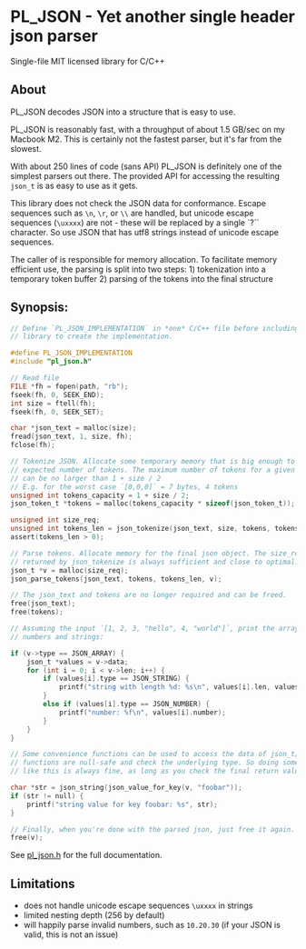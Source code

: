 # PL_JSON - Yet another single header json parser

Single-file MIT licensed library for C/C++


## About

PL_JSON decodes JSON into a structure that is easy to use. 

PL_JSON is reasonably fast, with a throughput of about 1.5 GB/sec on my 
Macbook M2. This is certainly not the fastest parser, but it's far from the
slowest.

With about 250 lines of code (sans API) PL_JSON is definitely one of the 
simplest parsers out there. The provided API for accessing the resulting
`json_t` is as easy to use as it gets.

This library does not check the JSON data for conformance. Escape sequences 
such as `\n`, `\r`, or `\\` are handled, but unicode escape sequences (`\uxxxx`)
are not - these will be replaced by a single `?`` character. So use JSON that
has utf8 strings instead of unicode escape sequences.

The caller of is responsible for memory allocation. To facilitate memory 
efficient use, the parsing is split into two steps: 
	1) tokenization into a temporary token buffer
	2) parsing of the tokens into the final structure


## Synopsis:

```c
// Define `PL_JSON_IMPLEMENTATION` in *one* C/C++ file before including this
// library to create the implementation.

#define PL_JSON_IMPLEMENTATION
#include "pl_json.h"

// Read file
FILE *fh = fopen(path, "rb");
fseek(fh, 0, SEEK_END);
int size = ftell(fh);
fseek(fh, 0, SEEK_SET);

char *json_text = malloc(size);
fread(json_text, 1, size, fh);
fclose(fh);

// Tokenize JSON. Allocate some temporary memory that is big enough to hold the 
// expected number of tokens. The maximum number of tokens for a given byte size
// can be no larger than 1 + size / 2 
// E.g. for the worst case `[0,0,0]` = 7 bytes, 4 tokens
unsigned int tokens_capacity = 1 + size / 2;
json_token_t *tokens = malloc(tokens_capacity * sizeof(json_token_t));

unsigned int size_req;
unsigned int tokens_len = json_tokenize(json_text, size, tokens, tokens_capacity, &size_req);
assert(tokens_len > 0);

// Parse tokens. Allocate memory for the final json object. The size_req 
// returned by json_tokenize is always sufficient and close to optimal.
json_t *v = malloc(size_req);
json_parse_tokens(json_text, tokens, tokens_len, v);

// The json_text and tokens are no longer required and can be freed.
free(json_text);
free(tokens);

// Assuming the input `[1, 2, 3, "hello", 4, "world"]`, print the array of 
// numbers and strings:

if (v->type == JSON_ARRAY) {
	json_t *values = v->data;
	for (int i = 0; i < v->len; i++) {
		if (values[i].type == JSON_STRING) {
			printf("string with length %d: %s\n", values[i].len, values[i].string);
		}
		else if (values[i].type == JSON_NUMBER) {
			printf("number: %f\n", values[i].number);	
		}
	}
}

// Some convenience functions can be used to access the data of json_t; these
// functions are null-safe and check the underlying type. So doing something 
// like this is always fine, as long as you check the final return value:

char *str = json_string(json_value_for_key(v, "foobar"));
if (str != null) {
	printf("string value for key foobar: %s", str);
}

// Finally, when you're done with the parsed json, just free it again.
free(v);
```

See [pl_json.h](https://github.com/phoboslab/pl_json/blob/master/pl_json.h) for
the full documentation.


## Limitations

- does not handle unicode escape sequences `\uxxxx` in strings
- limited nesting depth (256 by default)
- will happily parse invalid numbers, such as `10.20.30` (if your JSON is valid, 
this is not an issue)
